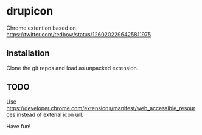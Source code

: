 # drupicon
Chrome extention based on https://twitter.com/tedbow/status/1260202296425811975

## Installation
Clone the git repos and load as unpacked extension.

## TODO
Use https://developer.chrome.com/extensions/manifest/web_accessible_resources instead of extenal icon url.

Have fun!
